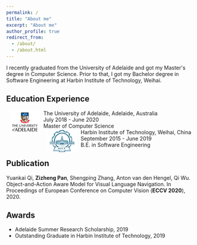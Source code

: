 ```yaml
---
permalink: /
title: "About me"
excerpt: "About me"
author_profile: true
redirect_from: 
  - /about/
  - /about.html
---
```


I recently graduated from the University of Adelaide and got my Master's degree in Computer Science. Prior to that, I got my Bachelor degree in Software Engineering at Harbin Institute of Technology, Weihai.



## Education Experience

<dl>
  <dt>
  <img align="left" width="80" hspace="10" src="../images/ua_logo.png">
  </dt>
  <dt> The University of Adelaide, Adelaide, Australia</dt>
  <dd>July 2018 - June 2020</dd>
  <dd>Master of Computer Science</dd><dt>
  <img align="left" width="80" hspace="10" src="../images/hit_logo.png">
  </dt>
  <dt> Harbin Institute of Technology, Weihai, China</dt>
  <dd>September 2015 - June 2019</dd>
  <dd>B.E. in Software Engineering</dd>
</dl>


## Publication

Yuankai Qi, **Zizheng Pan**, Shengping Zhang, Anton van den Hengel, Qi Wu. Object-and-Action Aware Model for Visual Language Navigation. In Proceedings of European Conference on Computer Vision (**ECCV 2020**), 2020.



## Awards

- Adelaide Summer Research Scholarship, 2019
- Outstanding Graduate in Harbin Institute of Technology, 2019


